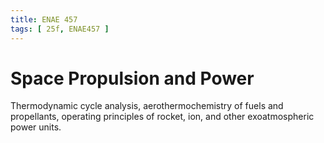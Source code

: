 ```yaml
---
title: ENAE 457
tags: [ 25f, ENAE457 ]
---
```


# Space Propulsion and Power

Thermodynamic cycle analysis, aerothermochemistry of fuels and propellants, operating principles of rocket, ion, and other exoatmospheric power units.
